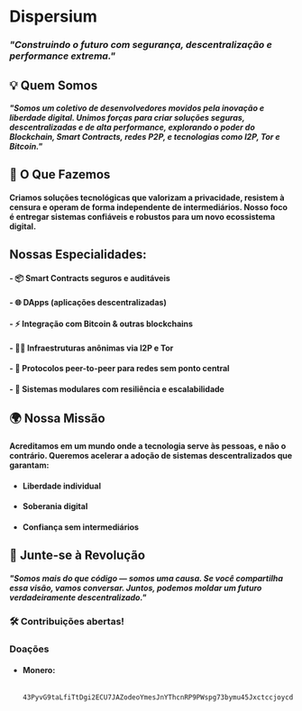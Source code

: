 # Dispersium
### *"Construindo o futuro com segurança, descentralização e performance extrema."*

## 💡 Quem Somos

#### *"Somos um coletivo de desenvolvedores movidos pela inovação e liberdade digital. Unimos forças para criar soluções seguras, descentralizadas e de alta performance, explorando o poder do Blockchain, Smart Contracts, redes P2P, e tecnologias como I2P, Tor e Bitcoin."*
## 🔐 O Que Fazemos

#### Criamos soluções tecnológicas que valorizam a privacidade, resistem à censura e operam de forma independente de intermediários. Nosso foco é entregar sistemas confiáveis e robustos para um novo ecossistema digital.
## Nossas Especialidades:

  #### - 📦 Smart Contracts seguros e auditáveis

  #### - 🌐 DApps (aplicações descentralizadas)

  #### - ⚡️ Integração com Bitcoin & outras blockchains

  #### - 🕵️‍♂️ Infraestruturas anônimas via I2P e Tor

  #### - 🔄 Protocolos peer-to-peer para redes sem ponto central

  #### - 🧱 Sistemas modulares com resiliência e escalabilidade

## 🌍 Nossa Missão

#### Acreditamos em um mundo onde a tecnologia serve às pessoas, e não o contrário. Queremos acelerar a adoção de sistemas descentralizados que garantam:

  - #### Liberdade individual

  - #### Soberania digital

  - #### Confiança sem intermediários


## 🤝 Junte-se à Revolução

#### *"Somos mais do que código — somos uma causa. Se você compartilha essa visão, vamos conversar. Juntos, podemos moldar um futuro verdadeiramente descentralizado."*

### 🛠️ Contribuições abertas!

### Doações
- #### Monero:
        43PyvG9taLfiTtDgi2ECU7JAZodeoYmesJnYThcnRP9PWspg73bymu45Jxctccjoycd9fHaqwneSqfs8J39RTErCAVGy6Kf
